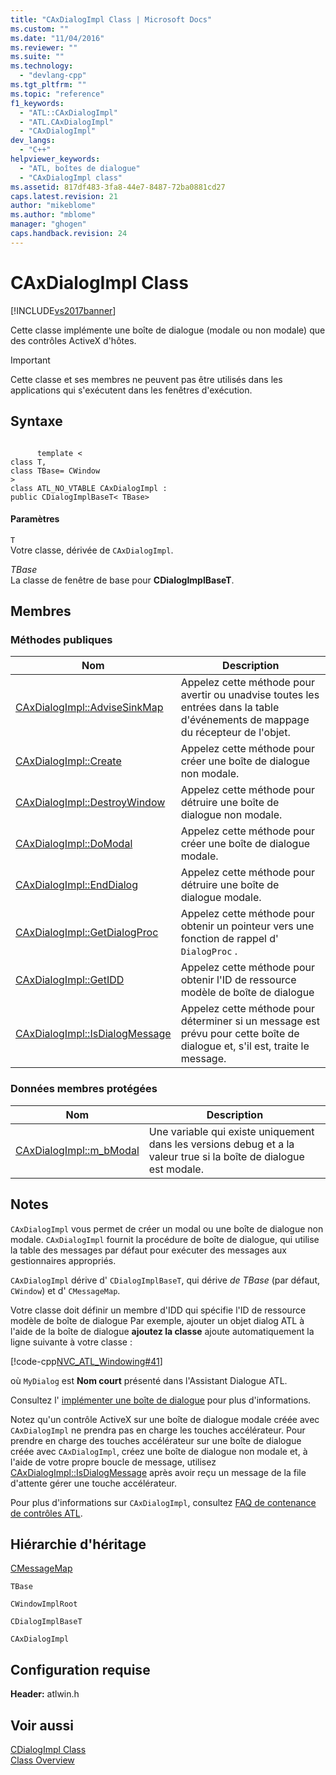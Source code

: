 ```yaml
---
title: "CAxDialogImpl Class | Microsoft Docs"
ms.custom: ""
ms.date: "11/04/2016"
ms.reviewer: ""
ms.suite: ""
ms.technology: 
  - "devlang-cpp"
ms.tgt_pltfrm: ""
ms.topic: "reference"
f1_keywords: 
  - "ATL::CAxDialogImpl"
  - "ATL.CAxDialogImpl"
  - "CAxDialogImpl"
dev_langs: 
  - "C++"
helpviewer_keywords: 
  - "ATL, boîtes de dialogue"
  - "CAxDialogImpl class"
ms.assetid: 817df483-3fa8-44e7-8487-72ba0881cd27
caps.latest.revision: 21
author: "mikeblome"
ms.author: "mblome"
manager: "ghogen"
caps.handback.revision: 24
---
```

# CAxDialogImpl Class
[!INCLUDE[vs2017banner](../../assembler/inline/includes/vs2017banner.md)]

Cette classe implémente une boîte de dialogue \(modale ou non modale\) que des contrôles ActiveX d'hôtes.  
  
> [!IMPORTANT]
>  Cette classe et ses membres ne peuvent pas être utilisés dans les applications qui s'exécutent dans les fenêtres d'exécution.  
  
## Syntaxe  
  
```  
  
      template <  
class T,  
class TBase= CWindow  
>  
class ATL_NO_VTABLE CAxDialogImpl :  
public CDialogImplBaseT< TBase>  
```  
  
#### Paramètres  
 `T`  
 Votre classe, dérivée de `CAxDialogImpl`.  
  
 *TBase*  
 La classe de fenêtre de base pour **CDialogImplBaseT**.  
  
## Membres  
  
### Méthodes publiques  
  
|Nom|Description|  
|---------|-----------------|  
|[CAxDialogImpl::AdviseSinkMap](../Topic/CAxDialogImpl::AdviseSinkMap.md)|Appelez cette méthode pour avertir ou unadvise toutes les entrées dans la table d'événements de mappage du récepteur de l'objet.|  
|[CAxDialogImpl::Create](../Topic/CAxDialogImpl::Create.md)|Appelez cette méthode pour créer une boîte de dialogue non modale.|  
|[CAxDialogImpl::DestroyWindow](../Topic/CAxDialogImpl::DestroyWindow.md)|Appelez cette méthode pour détruire une boîte de dialogue non modale.|  
|[CAxDialogImpl::DoModal](../Topic/CAxDialogImpl::DoModal.md)|Appelez cette méthode pour créer une boîte de dialogue modale.|  
|[CAxDialogImpl::EndDialog](../Topic/CAxDialogImpl::EndDialog.md)|Appelez cette méthode pour détruire une boîte de dialogue modale.|  
|[CAxDialogImpl::GetDialogProc](../Topic/CAxDialogImpl::GetDialogProc.md)|Appelez cette méthode pour obtenir un pointeur vers une fonction de rappel d' `DialogProc` .|  
|[CAxDialogImpl::GetIDD](../Topic/CAxDialogImpl::GetIDD.md)|Appelez cette méthode pour obtenir l'ID de ressource modèle de boîte de dialogue|  
|[CAxDialogImpl::IsDialogMessage](../Topic/CAxDialogImpl::IsDialogMessage.md)|Appelez cette méthode pour déterminer si un message est prévu pour cette boîte de dialogue et, s'il est, traite le message.|  
  
### Données membres protégées  
  
|Nom|Description|  
|---------|-----------------|  
|[CAxDialogImpl::m\_bModal](../Topic/CAxDialogImpl::m_bModal.md)|Une variable qui existe uniquement dans les versions debug et a la valeur true si la boîte de dialogue est modale.|  
  
## Notes  
 `CAxDialogImpl` vous permet de créer un modal ou une boîte de dialogue non modale.  `CAxDialogImpl` fournit la procédure de boîte de dialogue, qui utilise la table des messages par défaut pour exécuter des messages aux gestionnaires appropriés.  
  
 `CAxDialogImpl` dérive d' `CDialogImplBaseT`, qui dérive *de TBase* \(par défaut, `CWindow`\) et d' `CMessageMap`.  
  
 Votre classe doit définir un membre d'IDD qui spécifie l'ID de ressource modèle de boîte de dialogue  Par exemple, ajouter un objet dialog ATL à l'aide de la boîte de dialogue **ajoutez la classe** ajoute automatiquement la ligne suivante à votre classe :  
  
 [!code-cpp[NVC_ATL_Windowing#41](../../atl/codesnippet/CPP/caxdialogimpl-class_1.h)]  
  
 où `MyDialog` est **Nom court** présenté dans l'Assistant Dialogue ATL.  
  
 Consultez l' [implémenter une boîte de dialogue](../../atl/implementing-a-dialog-box.md) pour plus d'informations.  
  
 Notez qu'un contrôle ActiveX sur une boîte de dialogue modale créée avec `CAxDialogImpl` ne prendra pas en charge les touches accélérateur.  Pour prendre en charge des touches accélérateur sur une boîte de dialogue créée avec `CAxDialogImpl`, créez une boîte de dialogue non modale et, à l'aide de votre propre boucle de message, utilisez [CAxDialogImpl::IsDialogMessage](../Topic/CAxDialogImpl::IsDialogMessage.md) après avoir reçu un message de la file d'attente gérer une touche accélérateur.  
  
 Pour plus d'informations sur `CAxDialogImpl`, consultez [FAQ de contenance de contrôles ATL](../../atl/atl-control-containment-faq.md).  
  
## Hiérarchie d'héritage  
 [CMessageMap](../../atl/reference/cmessagemap-class.md)  
  
 `TBase`  
  
 `CWindowImplRoot`  
  
 `CDialogImplBaseT`  
  
 `CAxDialogImpl`  
  
## Configuration requise  
 **Header:** atlwin.h  
  
## Voir aussi  
 [CDialogImpl Class](../../atl/reference/cdialogimpl-class.md)   
 [Class Overview](../../atl/atl-class-overview.md)